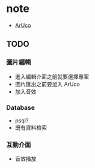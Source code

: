 # note 

- [ArUco](https://chev.me/arucogen/)

## TODO

### 圖片編輯

- 進入編輯介面之前就要選擇專案
- 圖片匯出之前要加入 ArUco
- 加入音效

### Database

- psql?
- 既有資料檢索

### 互動介面

- 音效播放
